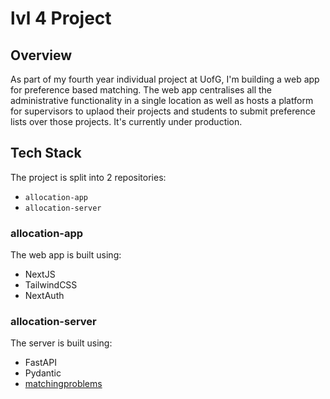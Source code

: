 # lvl 4 Project

## Overview

As part of my fourth year individual project at UofG, I'm building a web app for preference based matching. The web app centralises all the administrative functionality in a single location as well as hosts a platform for supervisors to uplaod their projects and students to submit preference lists over those projects. It's currently under production.

## Tech Stack

The project is split into 2 repositories:
- `allocation-app`
- `allocation-server`

### allocation-app

The web app is built using:
- NextJS
- TailwindCSS
- NextAuth

### allocation-server

The server is built using:
- FastAPI
- Pydantic
- [matchingproblems](https://github.com/fmcooper/matchingproblems)
